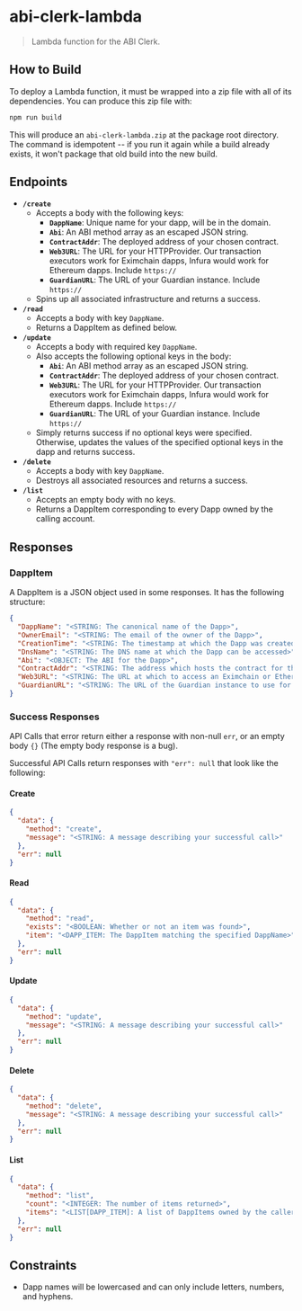 # abi-clerk-lambda

> Lambda function for the ABI Clerk.

## How to Build
To deploy a Lambda function, it must be wrapped into a zip file with all of its dependencies.  You can produce this zip file with:

```sh
npm run build
```

This will produce an `abi-clerk-lambda.zip` at the package root directory.  The command is idempotent -- if you run it again while a build already exists, it won't package that old build into the new build.

## Endpoints
- **`/create`**
  - Accepts a body with the following keys:
    - **`DappName`**: Unique name for your dapp, will be in the domain.
    - **`Abi`**: An ABI method array as an escaped JSON string.
    - **`ContractAddr`**: The deployed address of your chosen contract.
    - **`Web3URL`**: The URL for your HTTPProvider.  Our transaction executors work for Eximchain dapps, Infura would work for Ethereum dapps.  Include `https://`
    - **`GuardianURL`**: The URL of your Guardian instance.  Include `https://`
  - Spins up all associated infrastructure and returns a success.
- **`/read`**
  - Accepts a body with key `DappName`.
  - Returns a DappItem as defined below.
- **`/update`**
  - Accepts a body with required key `DappName`.
  - Also accepts the following optional keys in the body:
    - **`Abi`**: An ABI method array as an escaped JSON string.
    - **`ContractAddr`**: The deployed address of your chosen contract.
    - **`Web3URL`**: The URL for your HTTPProvider.  Our transaction executors work for Eximchain dapps, Infura would work for Ethereum dapps.  Include `https://`
    - **`GuardianURL`**: The URL of your Guardian instance.  Include `https://`
  - Simply returns success if no optional keys were specified. Otherwise, updates the values of the specified optional keys in the dapp and returns success.
- **`/delete`**
  - Accepts a body with key `DappName`.
  - Destroys all associated resources and returns a success.
- **`/list`**
  - Accepts an empty body with no keys.
  - Returns a DappItem corresponding to every Dapp owned by the calling account.

## Responses

### DappItem

A DappItem is a JSON object used in some responses. It has the following structure:

```json
{
  "DappName": "<STRING: The canonical name of the Dapp>",
  "OwnerEmail": "<STRING: The email of the owner of the Dapp>",
  "CreationTime": "<STRING: The timestamp at which the Dapp was created>",
  "DnsName": "<STRING: The DNS name at which the Dapp can be accessed>",
  "Abi": "<OBJECT: The ABI for the Dapp>",
  "ContractAddr": "<STRING: The address which hosts the contract for the Dapp>",
  "Web3URL": "<STRING: The URL at which to access an Eximchain or Ethereum node>",
  "GuardianURL": "<STRING: The URL of the Guardian instance to use for this Dapp>"
}
```

### Success Responses

API Calls that error return either a response with non-null `err`, or an empty body `{}` (The empty body response is a bug).

Successful API Calls return responses with `"err": null` that look like the following:

#### Create

```json
{
  "data": {
    "method": "create",
    "message": "<STRING: A message describing your successful call>"
  },
  "err": null
}
```

#### Read

```json
{
  "data": {
    "method": "read",
    "exists": "<BOOLEAN: Whether or not an item was found>",
    "item": "<DAPP_ITEM: The DappItem matching the specified DappName>"
  },
  "err": null
}
```

#### Update

```json
{
  "data": {
    "method": "update",
    "message": "<STRING: A message describing your successful call>"
  },
  "err": null
}
```

#### Delete

```json
{
  "data": {
    "method": "delete",
    "message": "<STRING: A message describing your successful call>"
  },
  "err": null
}
```

#### List

```json
{
  "data": {
    "method": "list",
    "count": "<INTEGER: The number of items returned>",
    "items": "<LIST[DAPP_ITEM]: A list of DappItems owned by the caller>"
  },
  "err": null
}
```

## Constraints
- Dapp names will be lowercased and can only include letters, numbers, and hyphens.